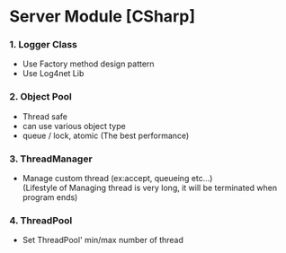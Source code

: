# Server Module [CSharp]

### 1. Logger Class
* Use Factory method design pattern
* Use Log4net Lib


### 2. Object Pool
* Thread safe
* can use various object type
* queue / lock, atomic (The best performance)

### 3. ThreadManager 
* Manage custom thread (ex:accept, queueing etc...)<br>
(Lifestyle of Managing thread is very long, it will be terminated when program ends)

### 4. ThreadPool
* Set ThreadPool' min/max number of thread

